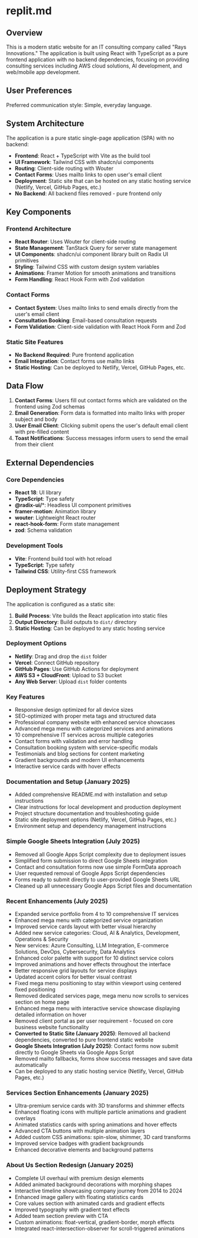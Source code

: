 # replit.md

## Overview

This is a modern static website for an IT consulting company called "Rays Innovations." The application is built using React with TypeScript as a pure frontend application with no backend dependencies, focusing on providing consulting services including AWS cloud solutions, AI development, and web/mobile app development.

## User Preferences

Preferred communication style: Simple, everyday language.

## System Architecture

The application is a pure static single-page application (SPA) with no backend:

- **Frontend**: React + TypeScript with Vite as the build tool
- **UI Framework**: Tailwind CSS with shadcn/ui components
- **Routing**: Client-side routing with Wouter
- **Contact Forms**: Uses mailto links to open user's email client
- **Deployment**: Static site that can be hosted on any static hosting service (Netlify, Vercel, GitHub Pages, etc.)
- **No Backend**: All backend files removed - pure frontend only

## Key Components

### Frontend Architecture
- **React Router**: Uses Wouter for client-side routing
- **State Management**: TanStack Query for server state management
- **UI Components**: shadcn/ui component library built on Radix UI primitives
- **Styling**: Tailwind CSS with custom design system variables
- **Animations**: Framer Motion for smooth animations and transitions
- **Form Handling**: React Hook Form with Zod validation

### Contact Forms
- **Contact System**: Uses mailto links to send emails directly from the user's email client
- **Consultation Booking**: Email-based consultation requests
- **Form Validation**: Client-side validation with React Hook Form and Zod

### Static Site Features
- **No Backend Required**: Pure frontend application
- **Email Integration**: Contact forms use mailto links
- **Static Hosting**: Can be deployed to Netlify, Vercel, GitHub Pages, etc.

## Data Flow

1. **Contact Forms**: Users fill out contact forms which are validated on the frontend using Zod schemas
2. **Email Generation**: Form data is formatted into mailto links with proper subject and body
3. **User Email Client**: Clicking submit opens the user's default email client with pre-filled content
4. **Toast Notifications**: Success messages inform users to send the email from their client

## External Dependencies

### Core Dependencies
- **React 18**: UI library
- **TypeScript**: Type safety
- **@radix-ui/***: Headless UI component primitives
- **framer-motion**: Animation library
- **wouter**: Lightweight React router
- **react-hook-form**: Form state management
- **zod**: Schema validation

### Development Tools
- **Vite**: Frontend build tool with hot reload
- **TypeScript**: Type safety
- **Tailwind CSS**: Utility-first CSS framework

## Deployment Strategy

The application is configured as a static site:

1. **Build Process**: Vite builds the React application into static files
2. **Output Directory**: Build outputs to `dist/` directory
3. **Static Hosting**: Can be deployed to any static hosting service

### Deployment Options
- **Netlify**: Drag and drop the `dist` folder
- **Vercel**: Connect GitHub repository
- **GitHub Pages**: Use GitHub Actions for deployment
- **AWS S3 + CloudFront**: Upload to S3 bucket
- **Any Web Server**: Upload `dist` folder contents

### Key Features
- Responsive design optimized for all device sizes
- SEO-optimized with proper meta tags and structured data
- Professional company website with enhanced service showcases
- Advanced mega menu with categorized services and animations
- 10 comprehensive IT services across multiple categories
- Contact forms with validation and error handling
- Consultation booking system with service-specific modals
- Testimonials and blog sections for content marketing
- Gradient backgrounds and modern UI enhancements
- Interactive service cards with hover effects

### Documentation and Setup (January 2025)
- Added comprehensive README.md with installation and setup instructions
- Clear instructions for local development and production deployment
- Project structure documentation and troubleshooting guide
- Static site deployment options (Netlify, Vercel, GitHub Pages, etc.)
- Environment setup and dependency management instructions

### Simple Google Sheets Integration (July 2025)
- Removed all Google Apps Script complexity due to deployment issues
- Simplified form submission to direct Google Sheets integration
- Contact and consultation forms now use simple FormData approach
- User requested removal of Google Apps Script dependencies
- Forms ready to submit directly to user-provided Google Sheets URL
- Cleaned up all unnecessary Google Apps Script files and documentation

### Recent Enhancements (July 2025)
- Expanded service portfolio from 4 to 10 comprehensive IT services
- Enhanced mega menu with categorized service organization
- Improved service cards layout with better visual hierarchy
- Added new service categories: Cloud, AI & Analytics, Development, Operations & Security
- New services: Azure Consulting, LLM Integration, E-commerce Solutions, DevOps, Cybersecurity, Data Analytics
- Enhanced color palette with support for 10 distinct service colors
- Improved animations and hover effects throughout the interface
- Better responsive grid layouts for service displays
- Updated accent colors for better visual contrast
- Fixed mega menu positioning to stay within viewport using centered fixed positioning
- Removed dedicated services page, mega menu now scrolls to services section on home page
- Enhanced mega menu with interactive service showcase displaying detailed information on hover
- Removed client portal as per user requirement - focused on core business website functionality
- **Converted to Static Site (January 2025)**: Removed all backend dependencies, converted to pure frontend static website
- **Google Sheets Integration (July 2025)**: Contact forms now submit directly to Google Sheets via Google Apps Script
- Removed mailto fallbacks, forms show success messages and save data automatically
- Can be deployed to any static hosting service (Netlify, Vercel, GitHub Pages, etc.)

### Services Section Enhancements (January 2025)
- Ultra-premium service cards with 3D transforms and shimmer effects
- Enhanced floating icons with multiple particle animations and gradient overlays
- Animated statistics cards with spring animations and hover effects
- Advanced CTA buttons with multiple animation layers
- Added custom CSS animations: spin-slow, shimmer, 3D card transforms
- Improved service badges with gradient backgrounds
- Enhanced decorative elements and background patterns

### About Us Section Redesign (January 2025)
- Complete UI overhaul with premium design elements
- Added animated background decorations with morphing shapes
- Interactive timeline showcasing company journey from 2014 to 2024
- Enhanced image gallery with floating statistics cards
- Core values section with animated cards and gradient effects
- Improved typography with gradient text effects
- Added team section preview with CTA
- Custom animations: float-vertical, gradient-border, morph effects
- Integrated react-intersection-observer for scroll-triggered animations